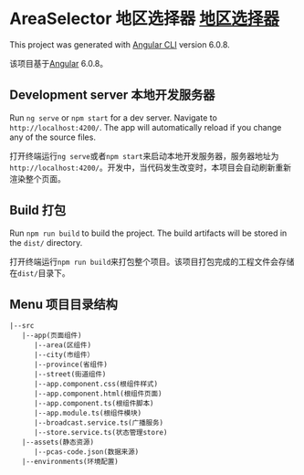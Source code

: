 # AreaSelector 地区选择器 [地区选择器](https://laamginghong.github.io/areaSelector/dist/areaSelector/index.html)

This project was generated with [Angular CLI](https://github.com/angular/angular-cli) version 6.0.8.

该项目基于[Angular](https://github.com/angular/angular-cli) 6.0.8。

## Development server 本地开发服务器

Run `ng serve` or `npm start` for a dev server. Navigate to `http://localhost:4200/`. The app will automatically reload if you change any of the source files.

打开终端运行`ng serve`或者`npm start`来启动本地开发服务器，服务器地址为`http://localhost:4200/`。开发中，当代码发生改变时，本项目会自动刷新重新渲染整个页面。


## Build 打包

Run `npm run build` to build the project. The build artifacts will be stored in the `dist/` directory. 

打开终端运行`npm run build`来打包整个项目。该项目打包完成的工程文件会存储在`dist/`目录下。

## Menu 项目目录结构
    |--src
       |--app(页面组件)
          |--area(区组件)
          |--city(市组件）
          |--province(省组件)
          |--street(街道组件)
          |--app.component.css(根组件样式)
          |--app.component.html(根组件页面)
          |--app.component.ts(根组件脚本)
          |--app.module.ts(根组件模块)
          |--broadcast.service.ts(广播服务)
          |--store.service.ts(状态管理store)
       |--assets(静态资源)
          |--pcas-code.json(数据来源)
       |--environments(环境配置)

